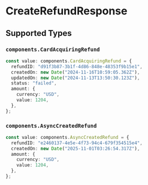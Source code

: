 # CreateRefundResponse


## Supported Types

### `components.CardAcquiringRefund`

```typescript
const value: components.CardAcquiringRefund = {
  refundID: "d91f3b87-3b1f-4d86-848e-48353f9b15e1",
  createdOn: new Date("2024-11-16T10:59:05.362Z"),
  updatedOn: new Date("2024-11-13T13:50:30.123Z"),
  status: "failed",
  amount: {
    currency: "USD",
    value: 1204,
  },
};
```

### `components.AsyncCreatedRefund`

```typescript
const value: components.AsyncCreatedRefund = {
  refundID: "e2460137-4e5e-4f73-94c4-679f354515e4",
  createdOn: new Date("2025-11-01T03:26:54.317Z"),
  amount: {
    currency: "USD",
    value: 1204,
  },
};
```

